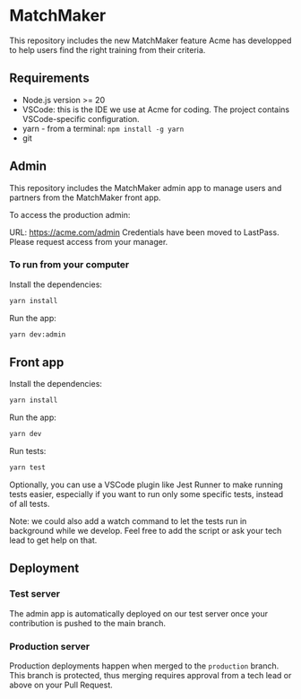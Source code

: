 # MatchMaker

This repository includes the new MatchMaker feature Acme has developped to help users find the right training from their criteria.

## Requirements

- Node.js version >= 20
- VSCode: this is the IDE we use at Acme for coding. The project contains VSCode-specific configuration.
- yarn - from a terminal: `npm install -g yarn`
- git

## Admin

This repository includes the MatchMaker admin app to manage users and partners from the MatchMaker front app.

To access the production admin:

URL: https://acme.com/admin
Credentials have been moved to LastPass. Please request access from your manager.

### To run from your computer

Install the dependencies:

```bash
yarn install
```

Run the app:

```bash
yarn dev:admin
```

## Front app

Install the dependencies:

```bash
yarn install
```

Run the app:

```bash
yarn dev
```

Run tests:

```bash
yarn test
```

Optionally, you can use a VSCode plugin like Jest Runner to make running tests easier, especially if you want to run only some specific tests, instead of all tests.

Note: we could also add a watch command to let the tests run in background while we develop. Feel free to add the script or ask your tech lead to get help on that.

## Deployment

### Test server

The admin app is automatically deployed on our test server once your contribution is pushed to the main branch.

### Production server

Production deployments happen when merged to the `production` branch. This branch is protected, thus merging requires approval from a tech lead or above on your Pull Request.

